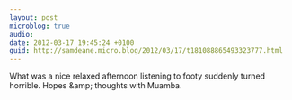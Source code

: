 ```yaml
---
layout: post
microblog: true
audio: 
date: 2012-03-17 19:45:24 +0100
guid: http://samdeane.micro.blog/2012/03/17/t181088865493323777.html
---
```

What was a nice relaxed afternoon listening to footy suddenly turned horrible. Hopes &amp;amp; thoughts with Muamba.
